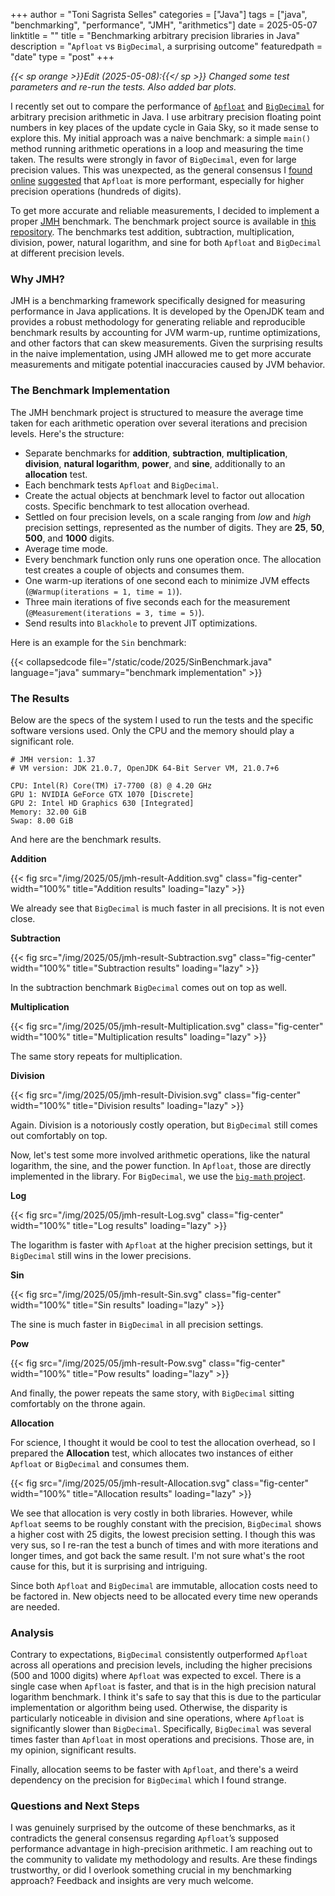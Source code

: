 +++
author = "Toni Sagrista Selles"
categories = ["Java"]
tags = ["java", "benchmarking", "performance", "JMH", "arithmetics"]
date = 2025-05-07
linktitle = ""
title = "Benchmarking arbitrary precision libraries in Java"
description = "`Apfloat` vs `BigDecimal`, a surprising outcome"
featuredpath = "date"
type = "post"
+++

*{{< sp orange >}}Edit (2025-05-08):{{</ sp >}} Changed some test parameters and re-run the tests. Also added bar plots.*

I recently set out to compare the performance of [`Apfloat`](http://www.apfloat.org) and [`BigDecimal`](https://docs.oracle.com/en/java/javase/24/docs/api/java.base/java/math/BigDecimal.html) for arbitrary precision arithmetic in Java. I use arbitrary precision floating point numbers in key places of the update cycle in Gaia Sky, so it made sense to explore this. My initial approach was a naive benchmark: a simple `main()` method running arithmetic operations in a loop and measuring the time taken. The results were strongly in favor of `BigDecimal`, even for large precision values. This was unexpected, as the general consensus I [found](https://stackoverflow.com/questions/277309/java-floating-point-high-precision-library) [online](https://groups.google.com/g/javaposse/c/YDYDPbzxntc?pli=1) [suggested](http://www.apfloat.org/apfloat_java/) that `Apfloat` is more performant, especially for higher precision operations (hundreds of digits).

To get more accurate and reliable measurements, I decided to implement a proper [JMH](@ "Java Microbenchmark Harness") benchmark. The benchmark project source is available in [this repository](https://codeberg.org/langurmonkey/java-arbitrary-precision-benchmark). The benchmarks test addition, subtraction, multiplication, division, power, natural logarithm, and sine for both `Apfloat` and `BigDecimal` at different precision levels.

<!--more-->

### Why JMH?

JMH is a benchmarking framework specifically designed for measuring performance in Java applications. It is developed by the OpenJDK team and provides a robust methodology for generating reliable and reproducible benchmark results by accounting for JVM warm-up, runtime optimizations, and other factors that can skew measurements. Given the surprising results in the naive implementation, using JMH allowed me to get more accurate measurements and mitigate potential inaccuracies caused by JVM behavior.

### The Benchmark Implementation

The JMH benchmark project is structured to measure the average time taken for each arithmetic operation over several iterations and precision levels. Here's the structure:
- Separate benchmarks for **addition**, **subtraction**, **multiplication**, **division**, **natural logarithm**, **power**, and **sine**, additionally to an **allocation** test.
- Each benchmark tests `Apfloat` and `BigDecimal`.
- Create the actual objects at benchmark level to factor out allocation costs. Specific benchmark to test allocation overhead.
- Settled on four precision levels, on a scale ranging from *low* and *high* precision settings, represented as the number of digits. They are **25**, **50**, **500**, and **1000** digits.
- Average time mode.
- Every benchmark function only runs one operation once. The allocation test creates a couple of objects and consumes them.
- One warm-up iterations of one second each to minimize JVM effects (`@Warmup(iterations = 1, time = 1)`).
- Three main iterations of five seconds each for the measurement (`@Measurement(iterations = 3, time = 5)`). 
- Send results into `Blackhole` to prevent JIT optimizations.

Here is an example for the `Sin` benchmark:

{{< collapsedcode file="/static/code/2025/SinBenchmark.java" language="java" summary="benchmark implementation" >}}


### The Results

Below are the specs of the system I used to run the tests and the specific software versions used. Only the CPU and the memory should play a significant role.

```
# JMH version: 1.37
# VM version: JDK 21.0.7, OpenJDK 64-Bit Server VM, 21.0.7+6

CPU: Intel(R) Core(TM) i7-7700 (8) @ 4.20 GHz
GPU 1: NVIDIA GeForce GTX 1070 [Discrete]
GPU 2: Intel HD Graphics 630 [Integrated]
Memory: 32.00 GiB
Swap: 8.00 GiB
```

And here are the benchmark results.

**Addition**

{{< fig src="/img/2025/05/jmh-result-Addition.svg" class="fig-center" width="100%" title="Addition results" loading="lazy" >}}

We already see that `BigDecimal` is much faster in all precisions. It is not even close.

**Subtraction**

{{< fig src="/img/2025/05/jmh-result-Subtraction.svg" class="fig-center" width="100%" title="Subtraction results" loading="lazy" >}}

In the subtraction benchmark `BigDecimal` comes out on top as well.

**Multiplication**

{{< fig src="/img/2025/05/jmh-result-Multiplication.svg" class="fig-center" width="100%" title="Multiplication results" loading="lazy" >}}

The same story repeats for multiplication.

**Division**

{{< fig src="/img/2025/05/jmh-result-Division.svg" class="fig-center" width="100%" title="Division results" loading="lazy" >}}

Again. Division is a notoriously costly operation, but `BigDecimal` still comes out comfortably on top.

Now, let's test some more involved arithmetic operations, like the natural logarithm, the sine, and the power function. In `Apfloat`, those are directly implemented in the library. For `BigDecimal`, we use the [`big-math` project](https://github.com/eobermuhlner/big-math).

**Log**

{{< fig src="/img/2025/05/jmh-result-Log.svg" class="fig-center" width="100%" title="Log results" loading="lazy" >}}

The logarithm is faster with `Apfloat` at the higher precision settings, but it `BigDecimal` still wins in the lower precisions.

**Sin**

{{< fig src="/img/2025/05/jmh-result-Sin.svg" class="fig-center" width="100%" title="Sin results" loading="lazy" >}}

The sine is much faster in `BigDecimal` in all precision settings.

**Pow**

{{< fig src="/img/2025/05/jmh-result-Pow.svg" class="fig-center" width="100%" title="Pow results" loading="lazy" >}}

And finally, the power repeats the same story, with `BigDecimal` sitting comfortably on the throne again.


**Allocation**

For science, I thought it would be cool to test the allocation overhead, so I prepared the **Allocation** test, which allocates two instances of either `Apfloat` or `BigDecimal` and consumes them.

{{< fig src="/img/2025/05/jmh-result-Allocation.svg" class="fig-center" width="100%" title="Allocation results" loading="lazy" >}}

We see that allocation is very costly in both libraries. However, while `Apfloat` seems to be roughly constant with the precision, `BigDecimal` shows a higher cost with 25 digits, the lowest precision setting. I though this was very sus, so I re-ran the test a bunch of times and with more iterations and longer times, and got back the same result. I'm not sure what's the root cause for this, but it is surprising and intriguing.

Since both `Apfloat` and `BigDecimal` are immutable, allocation costs need to be factored in. New objects need to be allocated every time new operands are needed.


### Analysis

Contrary to expectations, `BigDecimal` consistently outperformed `Apfloat` across all operations and precision levels, including the higher precisions (500 and 1000 digits) where `Apfloat` was expected to excel. There is a single case when `Apfloat` is faster, and that is in the high precision natural logarithm benchmark. I think it's safe to say that this is due to the particular implementation or algorithm being used. Otherwise, the disparity is particularly noticeable in division and sine operations, where `Apfloat` is significantly slower than `BigDecimal`.
Specifically, `BigDecimal` was several times faster than `Apfloat` in most operations and precisions. Those are, in my opinion, significant results.

Finally, allocation seems to be faster with `Apfloat`, and there's a weird dependency on the precision for `BigDecimal` which I found strange.


### Questions and Next Steps

I was genuinely surprised by the outcome of these benchmarks, as it contradicts the general consensus regarding `Apfloat`’s supposed performance advantage in high-precision arithmetic. I am reaching out to the community to validate my methodology and results. Are these findings trustworthy, or did I overlook something crucial in my benchmarking approach? Feedback and insights are very much welcome.
